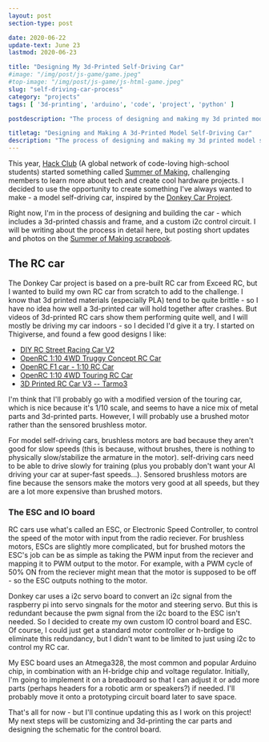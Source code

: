 ```yaml
---
layout: post
section-type: post

date: 2020-06-22
update-text: June 23
lastmod: 2020-06-23

title: "Designing My 3d-Printed Self-Driving Car"
#image: "/img/post/js-game/game.jpeg"
#top-image: "/img/post/js-game/js-html-game.jpeg"
slug: "self-driving-car-process"
category: "projects"
tags: [ '3d-printing', 'arduino', 'code', 'project', 'python' ]

postdescription: "The process of designing and making my 3d printed model self-driving car, inspired by donkey car and other similar projects."

titletag: "Designing and Making A 3d-Printed Model Self-Driving Car"
description: "The process of designing and making my 3d printed model self-driving car, inspired by donkey car and other similar projects."
---
```


This year, [Hack Club](https://hackclub.com/) (A global network of code-loving high-school students) started something called [Summer of Making](https://summer.hackclub.com/), challenging members to learn more about tech and create cool hardware projects. I decided to use the opportunity to create something I've always wanted to make - a model self-driving car, inspired by the [Donkey Car Project](https://donkeycar.com).

Right now, I'm in the process of designing and building the car - which includes a 3d-printed chassis and frame, and a custom i2c control circuit. I will be writing about the process in detail here, but posting short updates and photos on the [Summer of Making scrapbook](https://scrapbook.benjaminashbaugh.me/).

## The RC car

The Donkey Car project is based on a pre-built RC car from Exceed RC, but I wanted to build my own RC car from scratch to add to the challenge. I know that 3d printed materials (especially PLA) tend to be quite brittle - so I have no idea how well a 3d-printed car will hold together after crashes. But videos of 3d-printed RC cars show them performing quite well, and I will mostly be driving my car indoors - so I decided I'd give it a try. I started on Thigiverse, and found a few good designs I like:

+ [DIY RC Street Racing Car V2](https://www.thingiverse.com/thing:3685946)
+ [OpenRC 1:10 4WD Truggy Concept RC Car](https://www.thingiverse.com/thing:42198)
+ [OpenRC F1 car - 1:10 RC Car](https://www.thingiverse.com/thing:1193309) 
+ [OpenRC 1:10 4WD Touring RC Car](https://www.thingiverse.com/thing:3340289)
+ [3D Printed RC Car V3 -- Tarmo3](https://www.thingiverse.com/thing:3546277)

I'm think that I'll probably go with a modified version of the touring car, which is nice because it's 1/10 scale, and seems to have a nice mix of metal parts and 3d-printed parts. However, I will probably use a brushed motor rather than the sensored brushless motor.

For model self-driving cars, brushless motors are bad because they aren't good for slow speeds (this is because, without brushes, there is nothing to physically slow/stabilize the armature in the motor). self-driving cars need to be able to drive slowly for training (plus you probably don't want your AI driving your car at super-fast speeds...). Sensored brushless motors are fine because the sensors make the motors very good at all speeds, but they are a lot more expensive than brushed motors.


### The ESC and IO board

RC cars use what's called an ESC, or Electronic Speed Controller, to control the speed of the motor with input from the radio reciever. For brushless motors, ESCs are slightly more complicated, but for brushed motors the ESC's job can be as simple as taking the PWM input from the reciever and mapping it to PWM output to the motor. For example, with a PWM cycle of 50% ON from the reciever might mean that the motor is supposed to be off - so the ESC outputs nothing to the motor.

Donkey car uses a i2c servo board to convert an i2c signal from the raspberry pi into servo singnals for the motor and steering servo. But this is redundant because the pwm signal from the i2c board to the ESC isn't needed. So I decided to create my own custom IO control board and ESC. Of course, I could just get a standard motor controller or h-brdige to eliminate this redundancy, but I didn't want to be limited to just using i2c to control my RC car. 

My ESC board uses an Atmega328, the most common and popular Arduino chip, in combination with an H-bridge chip and voltage regulator. Initially, I'm going to implement it on a breadboard so that I can adjust it or add more parts (perhaps headers for a robotic arm or speakers?) if needed. I'll probably move it onto a prototyping circuit board later to save space.

That's all for now - but I'll continue updating this as I work on this project! My next steps will be customizing and 3d-printing the car parts and designing the schematic for the control board.
